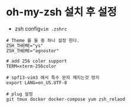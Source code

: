 oh-my-zsh 설치 후 설정
======================

-	zsh config`
	vim .zshrc
	`

```
# Theme 를 둘 중 하나 설정 한다.
ZSH_THEME="ys"
ZSH_THEME="agnoster"

# add 256 coler support
TERM=xterm-256color

# spf13-vim3 에서 특수 문자 깨지는것 방지
export LANG=en_US.UTF-8

# plug 설정
git tmux docker docker-compose yum zsh_relaod

```
